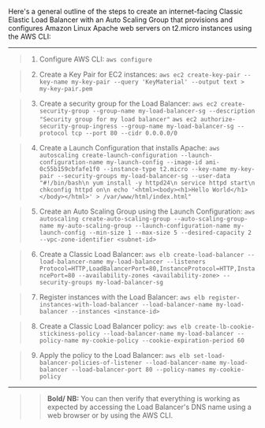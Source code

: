 Here's a general outline of the steps to create an internet-facing Classic Elastic Load Balancer 
with an Auto Scaling Group that provisions and configures Amazon Linux Apache web servers on t2.micro 
instances using the AWS CLI:

---

> 1. Configure AWS CLI:
``` aws configure ```

> 2. Create a Key Pair for EC2 instances:
``` aws ec2 create-key-pair --key-name my-key-pair --query 'KeyMaterial' --output text > my-key-pair.pem ```

> 3. Create a security group for the Load Balancer:
``` aws ec2 create-security-group --group-name my-load-balancer-sg --description "Security group for my load balancer" ```
``` aws ec2 authorize-security-group-ingress --group-name my-load-balancer-sg --protocol tcp --port 80 --cidr 0.0.0.0/0 ```


> 4. Create a Launch Configuration that installs Apache:
```aws autoscaling create-launch-configuration --launch-configuration-name my-launch-config --image-id ami-0c55b159cbfafe1f0 --instance-type t2.micro --key-name my-key-pair --security-groups my-load-balancer-sg --user-data "#!/bin/bash\n yum install -y httpd24\n service httpd start\n chkconfig httpd on\n echo '<html><body><h1>Hello World</h1></body></html>' > /var/www/html/index.html" ```


> 5. Create an Auto Scaling Group using the Launch Configuration:
``` aws autoscaling create-auto-scaling-group --auto-scaling-group-name my-auto-scaling-group --launch-configuration-name my-launch-config --min-size 1 --max-size 5 --desired-capacity 2 --vpc-zone-identifier <subnet-id> ```


> 6. Create a Classic Load Balancer:
``` aws elb create-load-balancer --load-balancer-name my-load-balancer --listeners Protocol=HTTP,LoadBalancerPort=80,InstanceProtocol=HTTP,InstancePort=80 --availability-zones <availability-zone> --security-groups my-load-balancer-sg ```


> 7. Register instances with the Load Balancer:
``` aws elb register-instances-with-load-balancer --load-balancer-name my-load-balancer --instances <instance-id> ```


> 8. Create a Classic Load Balancer policy:
``` aws elb create-lb-cookie-stickiness-policy --load-balancer-name my-load-balancer --policy-name my-cookie-policy --cookie-expiration-period 60 ```


> 9. Apply the policy to the Load Balancer:
``` aws elb set-load-balancer-policies-of-listener --load-balancer-name my-load-balancer --load-balancer-port 80 --policy-names my-cookie-policy ```

---

>> **Bold/ NB:** You can then verify that everything is working as expected by accessing the Load Balancer's DNS name using a web browser or by using the AWS CLI.